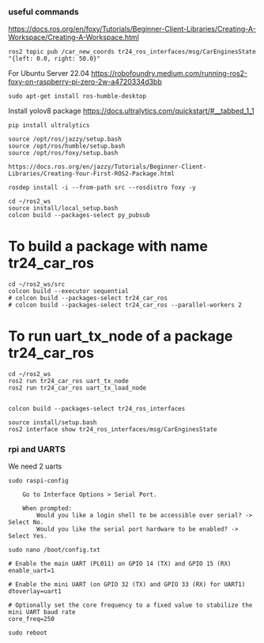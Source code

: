 


### useful commands
https://docs.ros.org/en/foxy/Tutorials/Beginner-Client-Libraries/Creating-A-Workspace/Creating-A-Workspace.html

```
ros2 topic pub /car_new_coords tr24_ros_interfaces/msg/CarEnginesState "{left: 0.0, right: 50.0}"
```


For Ubuntu Server 22.04
https://robofoundry.medium.com/running-ros2-foxy-on-raspberry-pi-zero-2w-a4720334d3bb

```
sudo apt-get install ros-humble-desktop
```

Install yolov8 package
https://docs.ultralytics.com/quickstart/#__tabbed_1_1
```
pip install ultralytics
```

```
source /opt/ros/jazzy/setup.bash
source /opt/ros/humble/setup.bash
source /opt/ros/foxy/setup.bash

https://docs.ros.org/en/jazzy/Tutorials/Beginner-Client-Libraries/Creating-Your-First-ROS2-Package.html

rosdep install -i --from-path src --rosdistro foxy -y

cd ~/ros2_ws
source install/local_setup.bash
colcon build --packages-select py_pubsub
```

# To build a package with name tr24_car_ros
```
cd ~/ros2_ws/src
colcon build --executor sequential
# colcon build --packages-select tr24_car_ros
# colcon build --packages-select tr24_car_ros --parallel-workers 2
```


# To run uart_tx_node of a package tr24_car_ros
```
cd ~/ros2_ws
ros2 run tr24_car_ros uart_tx_node
ros2 run tr24_car_ros uart_tx_load_node


colcon build --packages-select tr24_ros_interfaces

source install/setup.bash
ros2 interface show tr24_ros_interfaces/msg/CarEnginesState
```


### rpi and UARTS
We need 2 uarts

```
sudo raspi-config

    Go to Interface Options > Serial Port.

    When prompted:
        Would you like a login shell to be accessible over serial? -> Select No.
        Would you like the serial port hardware to be enabled? -> Select Yes.
```


```
sudo nano /boot/config.txt
```

```
# Enable the main UART (PL011) on GPIO 14 (TX) and GPIO 15 (RX)
enable_uart=1

# Enable the mini UART (on GPIO 32 (TX) and GPIO 33 (RX) for UART1)
dtoverlay=uart1

# Optionally set the core frequency to a fixed value to stabilize the mini UART baud rate
core_freq=250
```

```
sudo reboot
```
